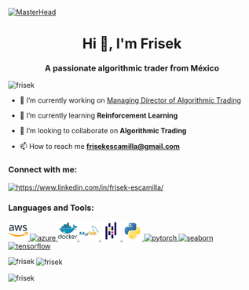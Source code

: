 [![MasterHead](https://2.bp.blogspot.com/-fCex9hywM3w/XhPb07u38WI/AAAAAAAACdg/asp08waq5wQNQKBsQn_6YrB6kq6G1MLEwCLcBGAsYHQ/s1600/neuralnetworklearning.gif)](https://rishavchanda.io)
<h1 align="center">Hi 👋, I'm Frisek</h1>
<h3 align="center">A passionate algorithmic trader from México</h3>


<p align="left"> <img src="https://komarev.com/ghpvc/?username=frisek&label=Profile%20views&color=0e75b6&style=flat" alt="frisek" /> </p>

- 🔭 I’m currently working on [Managing Director of Algorithmic Trading](https://itsfundamental.fund/)

- 🌱 I’m currently learning **Reinforcement Learning**

- 👯 I’m looking to collaborate on **Algorithmic Trading**

- 📫 How to reach me **frisekescamilla@gmail.com**

<h3 align="left">Connect with me:</h3>
<p align="left">
<a href="https://linkedin.com/in/https://www.linkedin.com/in/frisek-escamilla/" target="blank"><img align="center" src="https://raw.githubusercontent.com/rahuldkjain/github-profile-readme-generator/master/src/images/icons/Social/linked-in-alt.svg" alt="https://www.linkedin.com/in/frisek-escamilla/" height="30" width="40" /></a>
</p>

<h3 align="left">Languages and Tools:</h3>
<p align="left"> <a href="https://aws.amazon.com" target="_blank" rel="noreferrer"> <img src="https://raw.githubusercontent.com/devicons/devicon/master/icons/amazonwebservices/amazonwebservices-original-wordmark.svg" alt="aws" width="40" height="40"/> </a> <a href="https://azure.microsoft.com/en-in/" target="_blank" rel="noreferrer"> <img src="https://www.vectorlogo.zone/logos/microsoft_azure/microsoft_azure-icon.svg" alt="azure" width="40" height="40"/> </a> <a href="https://www.docker.com/" target="_blank" rel="noreferrer"> <img src="https://raw.githubusercontent.com/devicons/devicon/master/icons/docker/docker-original-wordmark.svg" alt="docker" width="40" height="40"/> </a> <a href="https://www.mysql.com/" target="_blank" rel="noreferrer"> <img src="https://raw.githubusercontent.com/devicons/devicon/master/icons/mysql/mysql-original-wordmark.svg" alt="mysql" width="40" height="40"/> </a> <a href="https://pandas.pydata.org/" target="_blank" rel="noreferrer"> <img src="https://raw.githubusercontent.com/devicons/devicon/2ae2a900d2f041da66e950e4d48052658d850630/icons/pandas/pandas-original.svg" alt="pandas" width="40" height="40"/> </a> <a href="https://www.python.org" target="_blank" rel="noreferrer"> <img src="https://raw.githubusercontent.com/devicons/devicon/master/icons/python/python-original.svg" alt="python" width="40" height="40"/> </a> <a href="https://pytorch.org/" target="_blank" rel="noreferrer"> <img src="https://www.vectorlogo.zone/logos/pytorch/pytorch-icon.svg" alt="pytorch" width="40" height="40"/> </a> <a href="https://seaborn.pydata.org/" target="_blank" rel="noreferrer"> <img src="https://seaborn.pydata.org/_images/logo-mark-lightbg.svg" alt="seaborn" width="40" height="40"/> </a> <a href="https://www.tensorflow.org" target="_blank" rel="noreferrer"> <img src="https://www.vectorlogo.zone/logos/tensorflow/tensorflow-icon.svg" alt="tensorflow" width="40" height="40"/> </a> </p>

<p><img align="left" src="https://github-readme-stats.vercel.app/api/top-langs?username=frisek&show_icons=true&locale=en&layout=compact" alt="frisek" /></p>

<p>&nbsp;<img align="center" src="https://github-readme-stats.vercel.app/api?username=frisek&show_icons=true&locale=en" alt="frisek" /></p>

<p><img align="center" src="https://github-readme-streak-stats.herokuapp.com/?user=frisek&" alt="frisek" /></p>
